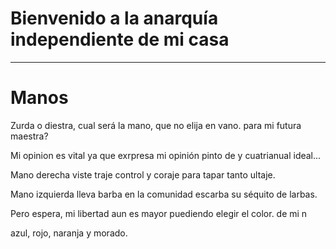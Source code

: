 # Bienvenido a la anarquía independiente de mi casa

---

# Manos

Zurda o diestra, 
cual será la mano,
que no elija en vano.
para mi futura maestra?

Mi opinion es vital
ya que exrpresa mi opinión
pinto de 
y cuatrianual
ideal...

Mano derecha viste traje
control y coraje
para tapar tanto ultaje.

Mano izquierda lleva barba
en la comunidad escarba
su séquito de larbas.

Pero espera,
mi libertad aun es mayor
puediendo elegir el color.
de mi n

azul, rojo, naranja y morado.



